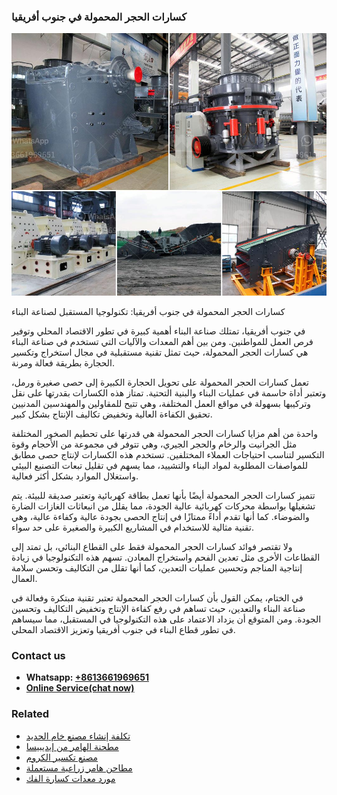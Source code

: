 <h3>كسارات الحجر المحمولة في جنوب أفريقيا</h3><img src='1701852616.jpg' alt=''><p>كسارات الحجر المحمولة في جنوب أفريقيا: تكنولوجيا المستقبل لصناعة البناء</p><p>في جنوب أفريقيا، تمتلك صناعة البناء أهمية كبيرة في تطور الاقتصاد المحلي وتوفير فرص العمل للمواطنين. ومن بين أهم المعدات والآليات التي تستخدم في صناعة البناء هي كسارات الحجر المحمولة، حيث تمثل تقنية مستقبلية في مجال استخراج وتكسير الحجارة بطريقة فعالة ومرنة.</p><p>تعمل كسارات الحجر المحمولة على تحويل الحجارة الكبيرة إلى حصى صغيرة ورمل، وتعتبر أداة حاسمة في عمليات البناء والبنية التحتية. تمتاز هذه الكسارات بقدرتها على نقل وتركيبها بسهولة في مواقع العمل المختلفة، وهي تتيح للمقاولين والمهندسين المدنيين تحقيق الكفاءة العالية وتخفيض تكاليف الإنتاج بشكل كبير.</p><p>واحدة من أهم مزايا كسارات الحجر المحمولة هي قدرتها على تحطيم الصخور المختلفة مثل الجرانيت والرخام والحجر الجيري، وهي تتوفر في مجموعة من الأحجام وقوة التكسير لتناسب احتياجات العملاء المختلفين. تستخدم هذه الكسارات لإنتاج حصى مطابق للمواصفات المطلوبة لمواد البناء والتشييد، مما يسهم في تقليل تبعات التصنيع البيئي واستغلال الموارد بشكل أكثر فعالية.</p><p>تتميز كسارات الحجر المحمولة أيضًا بأنها تعمل بطاقة كهربائية وتعتبر صديقة للبيئة. يتم تشغيلها بواسطة محركات كهربائية عالية الجودة، مما يقلل من انبعاثات الغازات الضارة والضوضاء. كما أنها تقدم أداءً ممتازًا في إنتاج الحصى بجودة عالية وكفاءة عالية، وهي تقنية مثالية للاستخدام في المشاريع الكبيرة والصغيرة على حد سواء.</p><p>ولا تقتصر فوائد كسارات الحجر المحمولة فقط على القطاع البنائي، بل تمتد إلى القطاعات الأخرى مثل تعدين الفحم واستخراج المعادن. تسهم هذه التكنولوجيا في زيادة إنتاجية المناجم وتحسين عمليات التعدين، كما أنها تقلل من التكاليف وتحسن سلامة العمال.</p><p>في الختام، يمكن القول بأن كسارات الحجر المحمولة تعتبر تقنية مبتكرة وفعالة في صناعة البناء والتعدين، حيث تساهم في رفع كفاءة الإنتاج وتخفيض التكاليف وتحسين الجودة. ومن المتوقع أن يزداد الاعتماد على هذه التكنولوجيا في المستقبل، مما سيساهم في تطور قطاع البناء في جنوب أفريقيا وتعزيز الاقتصاد المحلي.</p><h3>Contact us</h3><ul><li><strong>Whatsapp:&nbsp;<a href="https://wa.me/8613661969651">+8613661969651</a></strong></li><li><a href="https://swt.shibang-china.com/?git&amp;zhl&amp;كسارات الحجر المحمولة في جنوب أفريقيا"><strong>Online Service(chat now)</strong></a></li></ul><h3>Related</h3><ul><li><a href='تكلفة إنشاء مصنع خام الحديد.md'>تكلفة إنشاء مصنع خام الحديد</a></li><li><a href='مطحنة الهامر من إيديبيسا.md'>مطحنة الهامر من إيديبيسا</a></li><li><a href='مصنع تكسير الكروم.md'>مصنع تكسير الكروم</a></li><li><a href='مطاحن هامر زراعية مستعملة.md'>مطاحن هامر زراعية مستعملة</a></li><li><a href='مورد معدات كسارة الفك.md'>مورد معدات كسارة الفك</a></li></ul>
